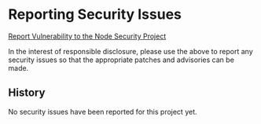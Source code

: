 # Reporting Security Issues

[Report Vulnerability to the Node Security Project](mailto:report@nodesecurity.io?cc=lancestout@gmail.com&subject=Security%20Issue%20for%20Jingle.js)

In the interest of responsible disclosure, please use the above to report any security issues so
that the appropriate patches and advisories can be made.

## History

No security issues have been reported for this project yet.
